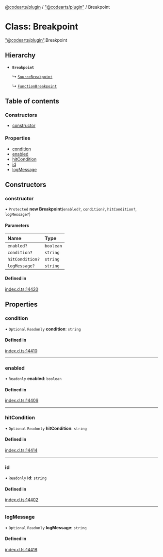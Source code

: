 [@codearts/plugin](../README.md) / ["@codearts/plugin"](../modules/_codearts_plugin_.md) / Breakpoint

# Class: Breakpoint

["@codearts/plugin"](../modules/_codearts_plugin_.md).Breakpoint

## Hierarchy

- **`Breakpoint`**

  ↳ [`SourceBreakpoint`](codearts_plugin_.SourceBreakpoint.md)

  ↳ [`FunctionBreakpoint`](codearts_plugin_.FunctionBreakpoint.md)

## Table of contents

### Constructors

- [constructor](codearts_plugin_.Breakpoint.md#constructor)

### Properties

- [condition](codearts_plugin_.Breakpoint.md#condition)
- [enabled](codearts_plugin_.Breakpoint.md#enabled)
- [hitCondition](codearts_plugin_.Breakpoint.md#hitcondition)
- [id](codearts_plugin_.Breakpoint.md#id)
- [logMessage](codearts_plugin_.Breakpoint.md#logmessage)

## Constructors

### constructor

• `Protected` **new Breakpoint**(`enabled?`, `condition?`, `hitCondition?`, `logMessage?`)

#### Parameters

| Name | Type |
| :------ | :------ |
| `enabled?` | `boolean` |
| `condition?` | `string` |
| `hitCondition?` | `string` |
| `logMessage?` | `string` |

#### Defined in

[index.d.ts:14420](https://github.com/huaweicloud/cloudide-plugin-api/blob/a4193a8/index.d.ts#L14420)

## Properties

### condition

• `Optional` `Readonly` **condition**: `string`

#### Defined in

[index.d.ts:14410](https://github.com/huaweicloud/cloudide-plugin-api/blob/a4193a8/index.d.ts#L14410)

___

### enabled

• `Readonly` **enabled**: `boolean`

#### Defined in

[index.d.ts:14406](https://github.com/huaweicloud/cloudide-plugin-api/blob/a4193a8/index.d.ts#L14406)

___

### hitCondition

• `Optional` `Readonly` **hitCondition**: `string`

#### Defined in

[index.d.ts:14414](https://github.com/huaweicloud/cloudide-plugin-api/blob/a4193a8/index.d.ts#L14414)

___

### id

• `Readonly` **id**: `string`

#### Defined in

[index.d.ts:14402](https://github.com/huaweicloud/cloudide-plugin-api/blob/a4193a8/index.d.ts#L14402)

___

### logMessage

• `Optional` `Readonly` **logMessage**: `string`

#### Defined in

[index.d.ts:14418](https://github.com/huaweicloud/cloudide-plugin-api/blob/a4193a8/index.d.ts#L14418)
